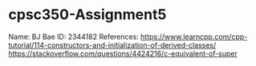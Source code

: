 # cpsc350-Assignment5

Name: BJ Bae
ID: 2344182
References:
https://www.learncpp.com/cpp-tutorial/114-constructors-and-initialization-of-derived-classes/
https://stackoverflow.com/questions/4424216/c-equivalent-of-super
